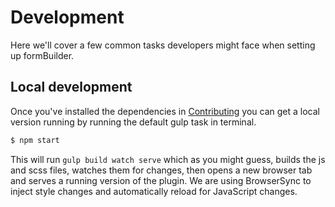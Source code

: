# Development

Here we'll cover a few common tasks developers might face when setting up formBuilder.

## Local development
Once you've installed the dependencies in [Contributing](http://formbuilder.online/contributing) you can get a local version running by running the default gulp task in terminal.
```bash
$ npm start
```
This will run `gulp build watch serve` which as you might guess, builds the js and scss files, watches them for changes, then opens a new browser tab and serves a running version of the plugin. We are using BrowserSync to inject style changes and automatically reload for JavaScript changes.
